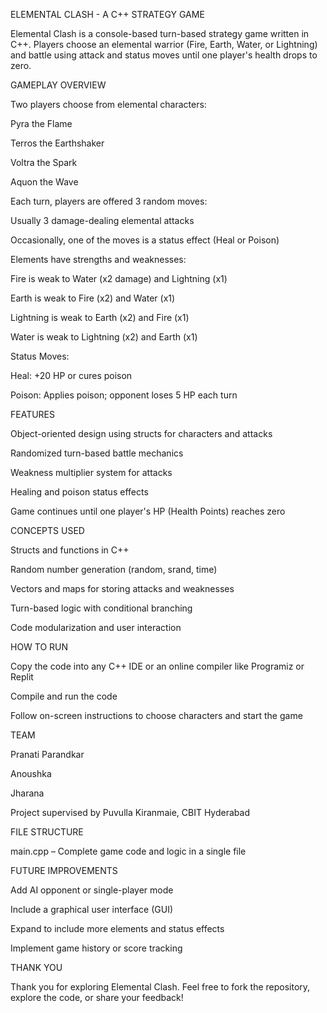 ELEMENTAL CLASH - A C++ STRATEGY GAME

Elemental Clash is a console-based turn-based strategy game written in C++. Players choose an elemental warrior (Fire, Earth, Water, or Lightning) and battle using attack and status moves until one player's health drops to zero.

GAMEPLAY OVERVIEW

Two players choose from elemental characters:

Pyra the Flame

Terros the Earthshaker

Voltra the Spark

Aquon the Wave

Each turn, players are offered 3 random moves:

Usually 3 damage-dealing elemental attacks

Occasionally, one of the moves is a status effect (Heal or Poison)

Elements have strengths and weaknesses:

Fire is weak to Water (x2 damage) and Lightning (x1)

Earth is weak to Fire (x2) and Water (x1)

Lightning is weak to Earth (x2) and Fire (x1)

Water is weak to Lightning (x2) and Earth (x1)

Status Moves:

Heal: +20 HP or cures poison

Poison: Applies poison; opponent loses 5 HP each turn

FEATURES

Object-oriented design using structs for characters and attacks

Randomized turn-based battle mechanics

Weakness multiplier system for attacks

Healing and poison status effects

Game continues until one player's HP (Health Points) reaches zero

CONCEPTS USED

Structs and functions in C++

Random number generation (random, srand, time)

Vectors and maps for storing attacks and weaknesses

Turn-based logic with conditional branching

Code modularization and user interaction

HOW TO RUN

Copy the code into any C++ IDE or an online compiler like Programiz or Replit

Compile and run the code

Follow on-screen instructions to choose characters and start the game

TEAM

Pranati Parandkar

Anoushka

Jharana

Project supervised by Puvulla Kiranmaie, CBIT Hyderabad

FILE STRUCTURE

main.cpp – Complete game code and logic in a single file

FUTURE IMPROVEMENTS

Add AI opponent or single-player mode

Include a graphical user interface (GUI)

Expand to include more elements and status effects

Implement game history or score tracking

THANK YOU

Thank you for exploring Elemental Clash. Feel free to fork the repository, explore the code, or share your feedback!